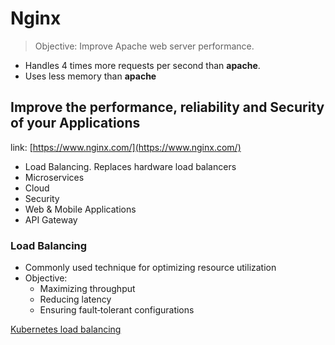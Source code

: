 



# Nginx

> Objective: Improve Apache web server performance.

- Handles 4 times more requests per second than **apache**.
- Uses less memory than **apache**

## Improve the performance, reliability and Security of your Applications

link: [https://www.nginx.com/](https://www.nginx.com/)

- Load Balancing. Replaces hardware load balancers
- Microservices
- Cloud
- Security
- Web & Mobile Applications
- API Gateway


### Load Balancing

- Commonly used technique for optimizing resource utilization
- Objective:
  - Maximizing throughput
  - Reducing latency 
  - Ensuring fault‑tolerant configurations

[Kubernetes load balancing](https://www.nginx.com/blog/nginx-plus-ingress-controller-kubernetes-load-balancing/)
